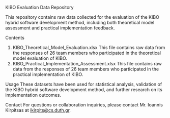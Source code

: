 KIBO Evaluation Data Repository

This repository contains raw data collected for the evaluation of the KIBO hybrid software development method, including both theoretical model assessment and practical implementation feedback.

Contents
1) KIBO_Theoretical_Model_Evaluation.xlsx
This file contains raw data from the responses of 26 team members who participated in the theoretical model evaluation of KIBO.
2) KIBO_Practical_Implementation_Assessment.xlsx
This file contains raw data from the responses of 26 team members who participated in the practical implementation of KIBO.

Usage
These datasets have been used for statistical analysis, validation of the KIBO hybrid software development method, and further research on its implementation outcomes.

Contact
For questions or collaboration inquiries, please contact Mr. Ioannis Kirpitsas at ikirpits@cs.duth.gr.
